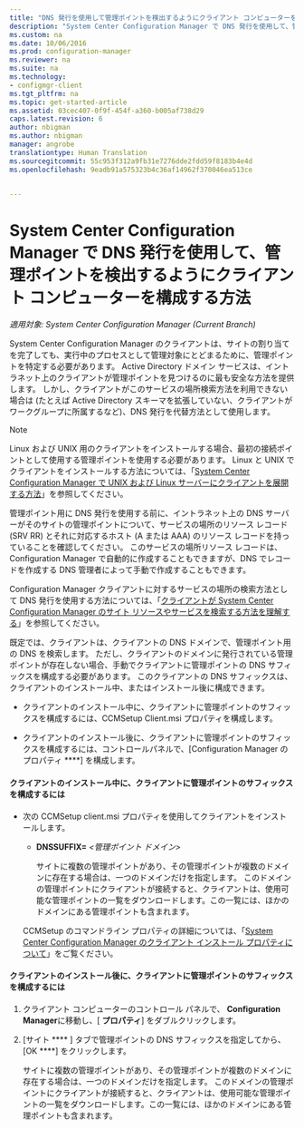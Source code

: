 ```yaml
---
title: "DNS 発行を使用して管理ポイントを検出するようにクライアント コンピューターを構成する | Microsoft Docs"
description: "System Center Configuration Manager で DNS 発行を使用して、管理ポイントを検出するようにクライアント コンピューターを設定します。"
ms.custom: na
ms.date: 10/06/2016
ms.prod: configuration-manager
ms.reviewer: na
ms.suite: na
ms.technology:
- configmgr-client
ms.tgt_pltfrm: na
ms.topic: get-started-article
ms.assetid: 03cec407-0f9f-454f-a360-b005af738d29
caps.latest.revision: 6
author: nbigman
ms.author: nbigman
manager: angrobe
translationtype: Human Translation
ms.sourcegitcommit: 55c953f312a9fb31e7276dde2fdd59f8183b4e4d
ms.openlocfilehash: 9eadb91a575323b4c36af14962f370046ea513ce


---
```

# <a name="how-to-configure-client-computers-to-find-management-points-by-using-dns-publishing-in-system-center-configuration-manager"></a>System Center Configuration Manager で DNS 発行を使用して、管理ポイントを検出するようにクライアント コンピューターを構成する方法

*適用対象: System Center Configuration Manager (Current Branch)*

System Center Configuration Manager のクライアントは、サイトの割り当てを完了しても、実行中のプロセスとして管理対象にとどまるために、管理ポイントを特定する必要があります。 Active Directory ドメイン サービスは、イントラネット上のクライアントが管理ポイントを見つけるのに最も安全な方法を提供します。 しかし、クライアントがこのサービスの場所検索方法を利用できない場合は (たとえば Active Directory スキーマを拡張していない、クライアントがワークグループに所属するなど)、DNS 発行を代替方法として使用します。  

> [!NOTE]  
>  Linux および UNIX 用のクライアントをインストールする場合、最初の接続ポイントとして使用する管理ポイントを使用する必要があります。 Linux と UNIX でクライアントをインストールする方法については、「[System Center Configuration Manager で UNIX および Linux サーバーにクライアントを展開する方法](../../../core/clients/deploy/deploy-clients-to-unix-and-linux-servers.md)」を参照してください。  

 管理ポイント用に DNS 発行を使用する前に、イントラネット上の DNS サーバーがそのサイトの管理ポイントについて、サービスの場所のリソース レコード (SRV RR) とそれに対応するホスト (A または AAA) のリソース レコードを持っていることを確認してください。 このサービスの場所リソース レコードは、Configuration Manager で自動的に作成することもできますが、DNS でレコードを作成する DNS 管理者によって手動で作成することもできます。  

 Configuration Manager クライアントに対するサービスの場所の検索方法として DNS 発行を使用する方法については、「[クライアントが System Center Configuration Manager のサイト リソースやサービスを検索する方法を理解する](../../../core/plan-design/hierarchy/understand-how-clients-find-site-resources-and-services.md)」を参照してください。  

 既定では、クライアントは、クライアントの DNS ドメインで、管理ポイント用の DNS を検索します。 ただし、クライアントのドメインに発行されている管理ポイントが存在しない場合、手動でクライアントに管理ポイントの DNS サフィックスを構成する必要があります。 このクライアントの DNS サフィックスは、クライアントのインストール中、またはインストール後に構成できます。  

-   クライアントのインストール中に、クライアントに管理ポイントのサフィックスを構成するには、CCMSetup Client.msi プロパティを構成します。  

-   クライアントのインストール後に、クライアントに管理ポイントのサフィックスを構成するには、コントロールパネルで、[Configuration Manager のプロパティ ****] を構成します。  

#### <a name="to-configure-clients-for-a-management-point-suffix-during-client-installation"></a>クライアントのインストール中に、クライアントに管理ポイントのサフィックスを構成するには  

-   次の CCMSetup client.msi プロパティを使用してクライアントをインストールします。  

    -   **DNSSUFFIX=** *&lt;管理ポイント ドメイン\>*  

         サイトに複数の管理ポイントがあり、その管理ポイントが複数のドメインに存在する場合は、一つのドメインだけを指定します。 このドメインの管理ポイントにクライアントが接続すると、クライアントは、使用可能な管理ポイントの一覧をダウンロードします。この一覧には、ほかのドメインにある管理ポイントも含まれます。  

     CCMSetup のコマンドライン プロパティの詳細については、「[System Center Configuration Manager のクライアント インストール プロパティについて](../../../core/clients/deploy/about-client-installation-properties.md)」をご覧ください。  

#### <a name="to-configure-clients-for-a-management-point-suffix-after-client-installation"></a>クライアントのインストール後に、クライアントに管理ポイントのサフィックスを構成するには  

1.  クライアント コンピューターのコントロール パネルで、 **Configuration Manager**に移動し、[ **プロパティ**] をダブルクリックします。  

2.  [サイト **** ] タブで管理ポイントの DNS サフィックスを指定してから、[OK ****] をクリックします。  

     サイトに複数の管理ポイントがあり、その管理ポイントが複数のドメインに存在する場合は、一つのドメインだけを指定します。 このドメインの管理ポイントにクライアントが接続すると、クライアントは、使用可能な管理ポイントの一覧をダウンロードします。この一覧には、ほかのドメインにある管理ポイントも含まれます。



<!--HONumber=Dec16_HO3-->


